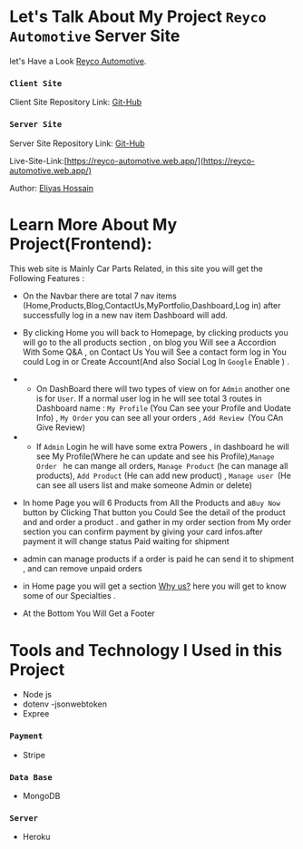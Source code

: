# Let's Talk About My Project `Reyco Automotive` Server Site

let's Have a Look [Reyco Automotive](https://reyco-automotive.web.app/).

### `Client Site `

Client Site Repository Link: [Git-Hub](https://github.com/programming-hero-web-course1/manufacturer-website-client-side-eliyas700)

### `Server Site`

Server Site Repository Link: [Git-Hub](https://github.com/programming-hero-web-course1/manufacturer-website-server-side-eliyas700)

Live-Site-Link:[https://reyco-automotive.web.app/](https://reyco-automotive.web.app/)

Author: [Eliyas Hossain](https://www.linkedin.com/in/eliyas-hossain-55867b82/)

# Learn More About My Project(Frontend):

This web site is Mainly Car Parts Related, in this site you will get the Following Features :

- On the Navbar there are total 7 nav items (Home,Products,Blog,ContactUs,MyPortfolio,Dashboard,Log in) after successfully log in a new nav item Dashboard will add.
- By clicking Home you will back to Homepage, by clicking products you will go to the all products section , on blog you Will see a Accordion With Some Q&A , on Contact Us You will See a contact form log in You could Log in or Create Account(And also Social Log In `Google` Enable ) .
- - On DashBoard there will two types of view on for `Admin` another one is for `User`. If a normal user log in he will see total 3 routes in Dashboard name : `My Profile` (You Can see your Profile and Uodate Info) , `My Order` you can see all your orders , `Add Review `(You CAn Give Review)
- - If `Admin` Login he will have some extra Powers , in dashboard he will see My Profile(Where he can update and see his Profile),`Manage Order ` he can mange all orders, `Manage Product` (he can manage all products), `Add Product` (He can add new product) , `Manage user `(He can see all users list and make someone Admin or delete)
- In home Page you will 6 Products from All the Products and a`Buy Now` button by Clicking That button you Could See the detail of the product and and order a product . and gather in my order section from My order section you can confirm payment by giving your card infos.after payment it will change status Paid waiting for shipment
- admin can manage products if a order is paid he can send it to shipment , and can remove unpaid orders
- in Home page you will get a section [Why us?]() here you will get to know some of our Specialties .

- At the Bottom You Will Get a Footer

# Tools and Technology I Used in this Project

- Node js
- dotenv
  -jsonwebtoken
- Expree

### `Payment`

- Stripe

### `Data Base`

- MongoDB

### `Server`

- Heroku
